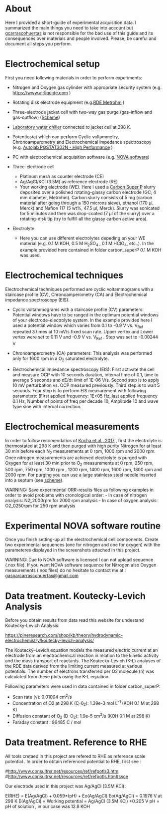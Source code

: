 # About

Here I provided a short-guide of experimental acquisition data. I summarized the main things you need to take into account but [gcarrascohuertas]( https://github.com/gcarrascohuertas) is not responsible for the bad use of this guide and its consequences over materials and people involved. Please, be careful and document all steps you perform. 

# Electrochemical setup


First you need following materials in order to perform experiments:

- Nitrogen and Oxygen gas cylinder with appropriate security system (e.g. https://www.airliquide.com )
- Rotating disk electrode equipment (e.g.[RDE Metrohm](https://www.metrohm.com/en/products/AUTRDES) )
- Three-electrode jacket cell with two-way gas purge (gas-inflow and gas-outflow) ([Scheme](https://www.researchgate.net/figure/Schematic-of-a-typical-water-jacketed-RDE-cell_fig8_324230952))
-  [Laboratory  water chiller](https://www.ika.com/en/Products-Lab-Eq/Temperature-Control-Circulation-and-Immersion-thermostat-csp-272/ICC-basic-pro-12-cpdt-10000414/) connected to jacket cell at 298 K.
- Potentiostat which can perform Cyclic voltammetry, Chronoamperometry and Electrochemical impedance spectroscopy (e.g. [Autolab PGSTAT302N - High Performance](https://www.metrohm-autolab.com/Products/Echem/NSeriesFolder/PGSTAT302N) )
- PC with electrochemical acquisition software (e.g. [NOVA software](https://metrohm-autolab.com/Products/Echem/Software/Nova.html ))

- Three-electrode cell

    - Platinum mesh as counter electrode (CE)
    - Ag/AgCl/KCl (3.5M) as reference electrode (RE)
    - Your working electrode (WE). Here I used a [Carbon Super P](https://www.alfa.com/es/catalog/H30253/) slurry deposited over a polished rotating-glassy carbon electrode (GC, 4 mm diameter, Metrohm). Carbon slurry consists of 5 mg (carbon  material after going through a 150 microns sieve), ethanol (170 µl, Merck) and Nafion 117 (5 wt%, 47.5 µl, Merck). Slurry was sonicated for 5 minutes and then was drop-coated (7 µl of the slurry) over a rotating-disk tip (try to fulfill all the glassy carbon active area).


- Electrolyte
    - Here you can use different electrolytes depeding on your WE material (e.g. 0.1 M KOH, 0.5 M H<sub>2</sub>SO<sub>4</sub> , 0.1 M HClO<sub>4</sub>, etc..). In the example provided here contained in folder carbon_superP  0.1 M KOH was used.


# Electrochemical techniques

Electrochemical techniques performed are cyclic voltammograms with a staircase profile (CV), Chronoamperometry (CA) and Electrochemical impedance spectroscopy (EIS).

   - Cyclic voltammograms with a staircase profile (CV) parameters: Potential windows have to be ranged in the optimum potential windows of your electrode-electrolyte system. In the example provided here I used a potential window which varies from 0.1 to -0.9 V  vs. V<sub>Ref</sub> repeated 3 times at 10 mV/s fixed scan rate. Upper vertex and Lower vertex were set to 0.11 V and -0.9 V vs. V<sub>Ref</sub> . Step was set to -0.00244 V

   - Chronoamperometry (CA) parameters: This analysis was performed only for 1600 rpm in a O<sub>2</sub> saturated electrolyte.
   
   - Electrochemical impedance spectroscopy (EIS): First activate the cell and measure OCP  with 10 seconds duration, interval time of 0.1, time to average 5 seconds and dE/dt limit of 1E-06 V/s. Second step is to apply 10 mV perturbation vs. OCP measured previously. Third step is to wait 5 seconds. Four step is to perform EIS measurement with following parameters: (First applied frequency: 1E+05 Hz, last applied frequency 0.1 Hz, Number of points of freq per decade 10, Amplitude 10 and wave type sine with internal correction. 

# Electrochemical measurements

In order to follow recomendatios of [Kocha et.al., 2017](https://link.springer.com/article/10.1007/s12678-017-0378-6#citeas) , first the electrolyte is thermostated at 298 K and then purged with high purity Nitrogen for at least 30 min before each N<sub>2</sub> measurements  at 0 rpm, 1000 rpm and 2000 rpm. 
Once nitrogen measurements are achieved electrolyte is purged with Oxygen for at least 30 min prior to O<sub>2</sub> measurements at 0 rpm, 250 rpm, 500 rpm, 750 rpm, 1000 rpm , 1200 rpm,  1400 rpm, 1600 rpm, 1800 rpm and 2000 rpm. For purging you can use a large stainless steel needle inserted into a septum (see [scheme](https://www.researchgate.net/figure/Schematic-of-a-typical-water-jacketed-RDE-cell_fig8_324230952)).

WARNING:  Save experimental ORR-results files as following examples in order to avoid problems with cronological order:
            - In case of nitrogen analysis:  N2_2000rpm   for 2000 rpm analysis 
            - In case of oxygen analysis:  O2_0250rpm  for 250 rpm analysis 

# Experimental NOVA software routine 

Once you finish setting-up all the electrochemical cell components. Create two experimental sequences (one for nitrogen and one for oxygen) with the parameteres displayed in the  screenshots attached in this project.  

WARNING: Due to NOVA software is licensed I can not upload sequence (.nox file). If you want NOVA software sequence for Nitrogen also Oxygen measurements (.nox files) do no hesitate to contact me at :  gasparcarrascohuertas@gmail.com


# Data treatment. Koutecky-Levich Analysis

Before you obtain results from data read this website for undestand Koutecky-Levich Analysis:

https://pineresearch.com/shop/kb/theory/hydrodynamic-electrochemistry/koutecky-levich-analysis/

The Koutecký–Levich equation models the measured electric current at an electrode from an electrochemical reaction in relation to the kinetic activity and the mass transport of reactants. The Koutecky-Levich (K-L) analyses of the RDE data derived from the limiting current measured at various potentials. The number of electrons transferred per O2 molecule (n) was calculated from these plots using the K-L equation. 

Following parameters were used in data contained in folder carbon_superP:

- Scan rate (ν):     0.01004 cm<sup>2</sup>/s
- Concentration of O2 at 298 K (C-0<sub>2</sub>):     1.39e-3 mol L<sup>-1</sup> (KOH 0.1 M at 298 K)
- Diffusion constant of O<sub>2</sub> (D-O<sub>2</sub>):     1.9e-5 cm<sup>2</sup>/s (KOH 0.1 M at 298 K)
- Faraday constant : 96485 C / mol


# Data treatment. Reference to RHE 

All tools cretaed in this project are refered to RHE as reference scale potential . In order to obtain referenced potential to RHE, first see :

#http://www.consultrsr.net/resources/ref/refpotls3.htm
#http://www.consultrsr.net/resources/ref/refpotls.htm#ssce

Our electrode used in this project was Ag/AgCl (3.5M KCl):

E(RHE) = E(Ag/AgCl) + 0.059*(pH) + Eo(Ag/AgCl)
Eo(Ag/AgCl) = 0.1976 V at 298 K
E(Ag/AgCl) = Working potential = Ag/AgCl (3.5M KCl) +0.205 V
pH = pH of solution , in our case was 12.8 KOH 




 
